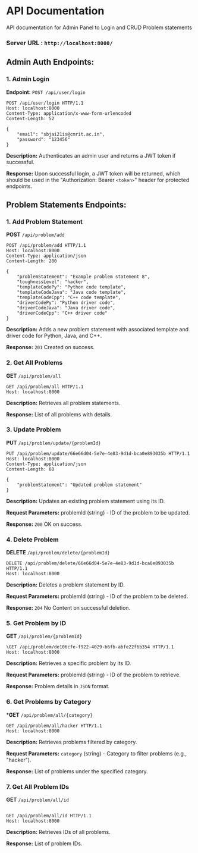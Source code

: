 # API Documentation

API documentation for Admin Panel to Login and CRUD Problem statements

### Server URL : ```http://localhost:8000/``` 

## Admin Auth Endpoints:

### 1. Admin Login

**Endpoint:** `POST /api/user/login`

```http
POST /api/user/login HTTP/1.1
Host: localhost:8000
Content-Type: application/x-www-form-urlencoded
Content-Length: 52

{
    "email": "sbjai21is@cmrit.ac.in",
    "password": "123456"
}
```
**Description:** Authenticates an admin user and returns a JWT token if successful.

**Response:** Upon successful login, a JWT token will be returned, which should be used in the "Authorization: Bearer ``<token>``" header for protected endpoints.


## Problem Statements Endpoints:

### 1. Add Problem Statement

**POST** ``/api/problem/add``

```http
POST /api/problem/add HTTP/1.1
Host: localhost:8000
Content-Type: application/json
Content-Length: 280

{
    "problemStatement": "Example problem statement 8",
    "toughnessLevel": "hacker",
    "templateCodePy": "Python code template",
    "templateCodeJava": "Java code template",
    "templateCodeCpp": "C++ code template",
    "driverCodePy": "Python driver code",
    "driverCodeJava": "Java driver code",
    "driverCodeCpp": "C++ driver code"
}
```

**Description:** Adds a new problem statement with associated template and driver code for Python, Java, and C++.

**Response:** ``201`` Created on success.


### 2. Get All Problems
**GET** ``/api/problem/all``

```http
GET /api/problem/all HTTP/1.1
Host: localhost:8000
```

**Description:** Retrieves all problem statements.

**Response:** List of all problems with details.


### 3. Update Problem

**PUT** ```/api/problem/update/{problemId}```

```http
PUT /api/problem/update/66e66d04-5e7e-4e83-9d1d-bca0e893035b HTTP/1.1
Host: localhost:8000
Content-Type: application/json
Content-Length: 60

{
    "problemStatement": "Updated problem statement"
}
```
**Description:** Updates an existing problem statement using its ID.

**Request Parameters:** problemId (string) - ID of the problem to be updated.

**Response:** `200` OK on success.


### 4. Delete Problem

**DELETE** ``/api/problem/delete/{problemId}``

```http
DELETE /api/problem/delete/66e66d04-5e7e-4e83-9d1d-bca0e893035b HTTP/1.1
Host: localhost:8000
```
**Description:** Deletes a problem statement by ID.

**Request Parameters:** problemId (string) - ID of the problem to be deleted.

**Response:** `204` No Content on successful deletion.


### 5. Get Problem by ID

**GET** ``/api/problem/{problemId}``

```http
\GET /api/problem/de106cfe-f922-4029-b6fb-abfe22f6b354 HTTP/1.1
Host: localhost:8000
```
**Description:** Retrieves a specific problem by its ID.

**Request Parameters:** problemId (string) - ID of the problem to retrieve.

**Response:** Problem details in `JSON` format.


### 6. Get Problems by Category

***GET** ``/api/problem/all/{category}``

```http
GET /api/problem/all/hacker HTTP/1.1
Host: localhost:8000
```
**Description:** Retrieves problems filtered by category.

**Request Parameters:** `category` (string) - Category to filter problems (e.g., "hacker").

**Response:** List of problems under the specified category.


### 7. Get All Problem IDs

**GET** ``/api/problem/all/id``

```http

GET /api/problem/all/id HTTP/1.1
Host: localhost:8000
```

**Description:** Retrieves IDs of all problems.

**Response:** List of problem IDs.










